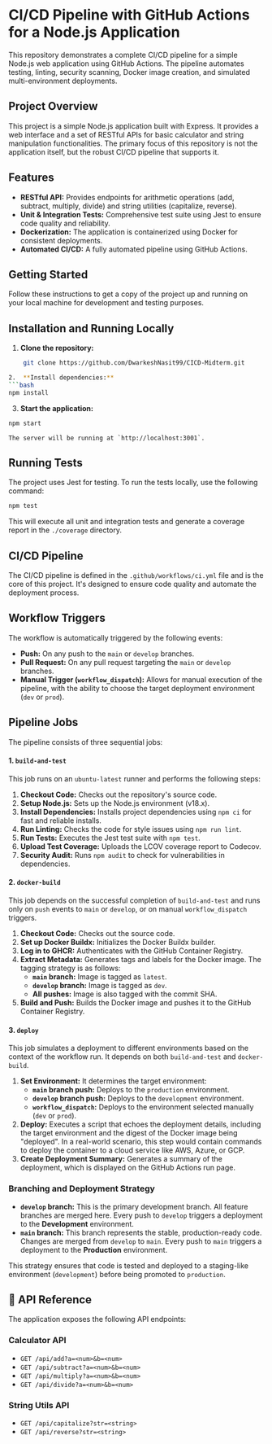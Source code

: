 # CI/CD Pipeline with GitHub Actions for a Node.js Application

This repository demonstrates a complete CI/CD pipeline for a simple Node.js web application using GitHub Actions. The pipeline automates testing, linting, security scanning, Docker image creation, and simulated multi-environment deployments.

## Project Overview

This project is a simple Node.js application built with Express. It provides a web interface and a set of RESTful APIs for basic calculator and string manipulation functionalities. The primary focus of this repository is not the application itself, but the robust CI/CD pipeline that supports it.

## Features

*   **RESTful API:** Provides endpoints for arithmetic operations (add, subtract, multiply, divide) and string utilities (capitalize, reverse).
*   **Unit & Integration Tests:** Comprehensive test suite using Jest to ensure code quality and reliability.
*   **Dockerization:** The application is containerized using Docker for consistent deployments.
*   **Automated CI/CD:** A fully automated pipeline using GitHub Actions.

## Getting Started

Follow these instructions to get a copy of the project up and running on your local machine for development and testing purposes.


## Installation and Running Locally

1.  **Clone the repository:**
```bash
    git clone https://github.com/DwarkeshNasit99/CICD-Midterm.git

2.  **Install dependencies:**
```bash
npm install
```

3.  **Start the application:**
```bash
npm start
```
    The server will be running at `http://localhost:3001`.

## Running Tests

The project uses Jest for testing. To run the tests locally, use the following command:

```bash
npm test
```

This will execute all unit and integration tests and generate a coverage report in the `./coverage` directory.

##  CI/CD Pipeline

The CI/CD pipeline is defined in the `.github/workflows/ci.yml` file and is the core of this project. It's designed to ensure code quality and automate the deployment process.

## Workflow Triggers

The workflow is automatically triggered by the following events:
*   **Push:** On any push to the `main` or `develop` branches.
*   **Pull Request:** On any pull request targeting the `main` or `develop` branches.
*   **Manual Trigger (`workflow_dispatch`):** Allows for manual execution of the pipeline, with the ability to choose the target deployment environment (`dev` or `prod`).

## Pipeline Jobs

The pipeline consists of three sequential jobs:

#### 1. `build-and-test`
This job runs on an `ubuntu-latest` runner and performs the following steps:
1.  **Checkout Code:** Checks out the repository's source code.
2.  **Setup Node.js:** Sets up the Node.js environment (v18.x).
3.  **Install Dependencies:** Installs project dependencies using `npm ci` for fast and reliable installs.
4.  **Run Linting:** Checks the code for style issues using `npm run lint`.
5.  **Run Tests:** Executes the Jest test suite with `npm test`.
6.  **Upload Test Coverage:** Uploads the LCOV coverage report to Codecov.
7.  **Security Audit:** Runs `npm audit` to check for vulnerabilities in dependencies.

#### 2. `docker-build`
This job depends on the successful completion of `build-and-test` and runs only on `push` events to `main` or `develop`, or on manual `workflow_dispatch` triggers.
1.  **Checkout Code:** Checks out the source code.
2.  **Set up Docker Buildx:** Initializes the Docker Buildx builder.
3.  **Log in to GHCR:** Authenticates with the GitHub Container Registry.
4.  **Extract Metadata:** Generates tags and labels for the Docker image. The tagging strategy is as follows:
    *   **`main` branch:** Image is tagged as `latest`.
    *   **`develop` branch:** Image is tagged as `dev`.
    *   **All pushes:** Image is also tagged with the commit SHA.
5.  **Build and Push:** Builds the Docker image and pushes it to the GitHub Container Registry.

#### 3. `deploy`
This job simulates a deployment to different environments based on the context of the workflow run. It depends on both `build-and-test` and `docker-build`.
1.  **Set Environment:** It determines the target environment:
    *   **`main` branch push:** Deploys to the `production` environment.
    *   **`develop` branch push:** Deploys to the `development` environment.
    *   **`workflow_dispatch`:** Deploys to the environment selected manually (`dev` or `prod`).
2.  **Deploy:** Executes a script that echoes the deployment details, including the target environment and the digest of the Docker image being "deployed". In a real-world scenario, this step would contain commands to deploy the container to a cloud service like AWS, Azure, or GCP.
3.  **Create Deployment Summary:** Generates a summary of the deployment, which is displayed on the GitHub Actions run page.

### Branching and Deployment Strategy

*   **`develop` branch:** This is the primary development branch. All feature branches are merged here. Every push to `develop` triggers a deployment to the **Development** environment.
*   **`main` branch:** This branch represents the stable, production-ready code. Changes are merged from `develop` to `main`. Every push to `main` triggers a deployment to the **Production** environment.

This strategy ensures that code is tested and deployed to a staging-like environment (`development`) before being promoted to `production`.

## 📖 API Reference

The application exposes the following API endpoints:

### Calculator API
*   `GET /api/add?a=<num>&b=<num>`
*   `GET /api/subtract?a=<num>&b=<num>`
*   `GET /api/multiply?a=<num>&b=<num>`
*   `GET /api/divide?a=<num>&b=<num>`

### String Utils API
*   `GET /api/capitalize?str=<string>`
*   `GET /api/reverse?str=<string>`
